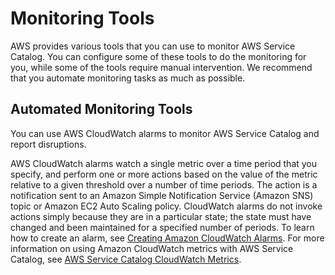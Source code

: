 # Monitoring Tools<a name="monitoring-automated-manual"></a>

AWS provides various tools that you can use to monitor AWS Service Catalog\. You can configure some of these tools to do the monitoring for you, while some of the tools require manual intervention\. We recommend that you automate monitoring tasks as much as possible\.

## Automated Monitoring Tools<a name="monitoring-automated_tools"></a>

You can use AWS CloudWatch alarms to monitor AWS Service Catalog and report disruptions\.

AWS CloudWatch alarms watch a single metric over a time period that you specify, and perform one or more actions based on the value of the metric relative to a given threshold over a number of time periods\. The action is a notification sent to an Amazon Simple Notification Service \(Amazon SNS\) topic or Amazon EC2 Auto Scaling policy\. CloudWatch alarms do not invoke actions simply because they are in a particular state; the state must have changed and been maintained for a specified number of periods\. To learn how to create an alarm, see [Creating Amazon CloudWatch Alarms](https://docs.aws.amazon.com/AmazonCloudWatch/latest/monitoring/AlarmThatSendsEmail.html)\. For more information on using Amazon CloudWatch metrics with AWS Service Catalog, see [AWS Service Catalog CloudWatch Metrics](cloudwatch-metrics.md)\.